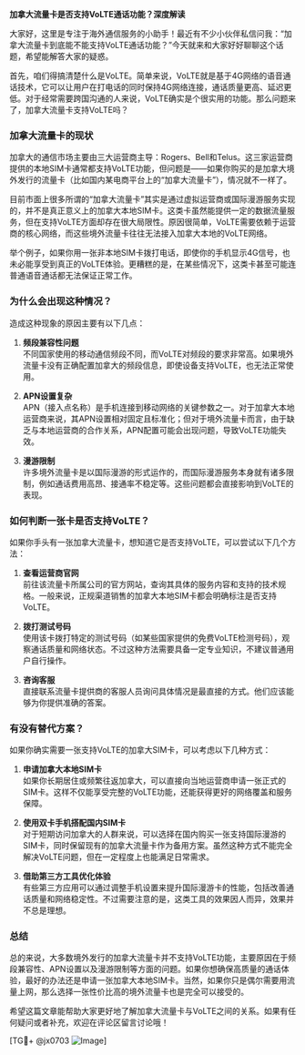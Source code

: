 **加拿大流量卡是否支持VoLTE通话功能？深度解读**

大家好，这里是专注于海外通信服务的小助手！最近有不少小伙伴私信问我：“加拿大流量卡到底能不能支持VoLTE通话功能？”今天就来和大家好好聊聊这个话题，希望能解答大家的疑惑。

首先，咱们得搞清楚什么是VoLTE。简单来说，VoLTE就是基于4G网络的语音通话技术，它可以让用户在打电话的同时保持4G网络连接，通话质量更高、延迟更低。对于经常需要跨国沟通的人来说，VoLTE确实是个很实用的功能。那么问题来了，加拿大流量卡支持VoLTE吗？

### **加拿大流量卡的现状**

加拿大的通信市场主要由三大运营商主导：Rogers、Bell和Telus。这三家运营商提供的本地SIM卡通常都支持VoLTE功能，但问题是——如果你购买的是加拿大境外发行的流量卡（比如国内某电商平台上的“加拿大流量卡”），情况就不一样了。

目前市面上很多所谓的“加拿大流量卡”其实是通过虚拟运营商或国际漫游服务实现的，并不是真正意义上的加拿大本地SIM卡。这类卡虽然能提供一定的数据流量服务，但在支持VoLTE方面却存在很大局限性。原因很简单，VoLTE需要依赖于运营商的核心网络，而这些境外流量卡往往无法接入加拿大本地的VoLTE网络。

举个例子，如果你用一张非本地SIM卡拨打电话，即使你的手机显示4G信号，也未必能享受到真正的VoLTE体验。更糟糕的是，在某些情况下，这类卡甚至可能连普通语音通话都无法保证正常工作。

### **为什么会出现这种情况？**

造成这种现象的原因主要有以下几点：

1. **频段兼容性问题**  
   不同国家使用的移动通信频段不同，而VoLTE对频段的要求非常高。如果境外流量卡没有正确配置加拿大的频段信息，即使设备支持VoLTE，也无法正常使用。

2. **APN设置复杂**  
APN（接入点名称）是手机连接到移动网络的关键参数之一。对于加拿大本地运营商来说，其APN设置相对固定且标准化；但对于境外流量卡而言，由于缺乏与本地运营商的合作关系，APN配置可能会出现问题，导致VoLTE功能失效。

3. **漫游限制**  
许多境外流量卡是以国际漫游的形式运作的，而国际漫游服务本身就有诸多限制，例如通话费用高昂、接通率不稳定等。这些问题都会直接影响到VoLTE的表现。

### **如何判断一张卡是否支持VoLTE？**

如果你手头有一张加拿大流量卡，想知道它是否支持VoLTE，可以尝试以下几个方法：

1. **查看运营商官网**  
   前往该流量卡所属公司的官方网站，查询其具体的服务内容和支持的技术规格。一般来说，正规渠道销售的加拿大本地SIM卡都会明确标注是否支持VoLTE。

2. **拨打测试号码**  
   使用该卡拨打特定的测试号码（如某些国家提供的免费VoLTE检测号码），观察通话质量和网络状态。不过这种方法需要具备一定专业知识，不建议普通用户自行操作。

3. **咨询客服**  
   直接联系流量卡提供商的客服人员询问具体情况是最直接的方式。他们应该能够为你提供准确的答案。

### **有没有替代方案？**

如果你确实需要一张支持VoLTE的加拿大SIM卡，可以考虑以下几种方式：

1. **申请加拿大本地SIM卡**  
   如果你长期居住或频繁往返加拿大，可以直接向当地运营商申请一张正式的SIM卡。这样不仅能享受完整的VoLTE功能，还能获得更好的网络覆盖和服务保障。

2. **使用双卡手机搭配国内SIM卡**  
   对于短期访问加拿大的人群来说，可以选择在国内购买一张支持国际漫游的SIM卡，同时保留现有的加拿大流量卡作为备用方案。虽然这种方式不能完全解决VoLTE问题，但在一定程度上也能满足日常需求。

3. **借助第三方工具优化体验**  
   有些第三方应用可以通过调整手机设置来提升国际漫游卡的性能，包括改善通话质量和网络稳定性。不过需要注意的是，这类工具的效果因人而异，效果并不总是理想。

### **总结**

总的来说，大多数境外发行的加拿大流量卡并不支持VoLTE功能，主要原因在于频段兼容性、APN设置以及漫游限制等方面的问题。如果你想确保高质量的通话体验，最好的办法还是申请一张加拿大本地SIM卡。当然，如果你只是偶尔需要用流量上网，那么选择一张性价比高的境外流量卡也是完全可以接受的。

希望这篇文章能帮助大家更好地了解加拿大流量卡与VoLTE之间的关系。如果有任何疑问或者补充，欢迎在评论区留言讨论哦！

[TG💪+ @jx0703 ![Image](https://github.com/user-attachments/assets/dbca1d08-cadb-493c-b0ec-ad6f7a83f270)]